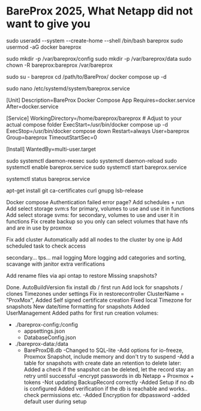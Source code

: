 # BareProx 2025, What Netapp did not want to give you
sudo useradd --system --create-home --shell /bin/bash bareprox
sudo usermod -aG docker bareprox

sudo mkdir -p /var/bareprox/config
sudo mkdir -p /var/bareprox/data
sudo chown -R bareprox:bareprox /var/bareprox

sudo su - bareprox
cd /path/to/BareProx/
docker compose up -d

sudo nano /etc/systemd/system/bareprox.service

[Unit]
Description=BareProx Docker Compose App
Requires=docker.service
After=docker.service

[Service]
WorkingDirectory=/home/bareprox/bareprox   # Adjust to your actual compose folder
ExecStart=/usr/bin/docker compose up -d
ExecStop=/usr/bin/docker compose down
Restart=always
User=bareprox
Group=bareprox
TimeoutStartSec=0

[Install]
WantedBy=multi-user.target

sudo systemctl daemon-reexec
sudo systemctl daemon-reload
sudo systemctl enable bareprox.service
sudo systemctl start bareprox.service

systemctl status bareprox.service


apt-get install git ca-certificates curl gnupg lsb-release

Docker compose
Authentication failed error page?
Add schedules + run
Add select storage svm:s for primary, volumes to use
	and use it in functions
Add select storage svms: for secondary, volumes to use
	and user it in functions
Fix create backup so you only can select volumes that have nfs and are in use by proxmox

Fix add cluster
	Automatically add all nodes to the cluster by one ip
	Add scheduled task to check access

secondary...
tps...
mail
logging
More logging add categories and sorting, scavange with janitor
extra verifications

Add rename files via api ontap to restore
Missing snapshots?



Done.
AutoBuildVersion
fix install db / first run
Add lock for snapshots / clones
Timezones under settings
Fix in restorecontroller ClusterName = "ProxMox",
Added Self signed certificate creation
Fixed local Timezone for snapshots
New date/time formatting for snapshots
Added UserManagement
Added paths for first run creation
	volumes:
  - ./bareprox-config:/config
	-	appsettings.json
	-	DatabaseConfig.json
  - ./bareprox-data:/data
	-	BareProxDB.db
-Changed to SQL-lite
-Add options for io-freeze, Proxmox Snapshot, include memory and don't try to suspend
-Add a table for snapshots with create date an retention to delete later:
	Added a check if the snapshot can be deleted, let the record stay an retry until successful
-encrypt passwords in db Netapp + Proxmox + tokens
-Not updating BackupRecord correctly
-Added Setup if no db is configured
	Added verification if the db is reachable and works.. check permissions etc.
-Added Encryption for dbpassword
-added default user during setup
